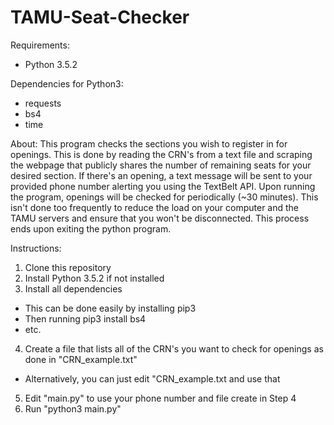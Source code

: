 # TAMU-Seat-Checker  
Requirements:  
* Python 3.5.2

Dependencies for Python3:
* requests  
* bs4 
* time

About:
This program checks the sections you wish to register in for openings. This is done by reading the CRN's from a text file and scraping the webpage that publicly shares the number of remaining seats for your desired section. If there's an opening, a text message will be sent to your provided phone number alerting you using the TextBelt API. Upon running the program, openings will be checked for periodically (~30 minutes). This isn't done too frequently to reduce the load on your computer and the TAMU servers and ensure that you won't be disconnected. This process ends upon exiting the python program. 

Instructions:
1. Clone this repository
2. Install Python 3.5.2 if not installed
3. Install all dependencies
  * This can be done easily by installing pip3
  * Then running pip3 install bs4
  * etc.
4. Create a file that lists all of the CRN's you want to check for openings as done in "CRN_example.txt"
  * Alternatively, you can just edit "CRN_example.txt and use that
5. Edit "main.py" to use your phone number and file create in Step 4
6. Run "python3  main.py"
